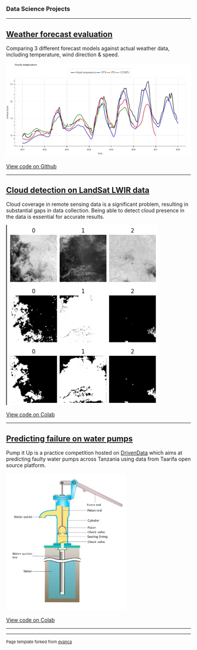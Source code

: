 ### Data Science Projects

---

## [Weather forecast evaluation](/weather_forecast_evaluation_report)

Comparing 3 different forecast models against actual weather data, including temperature, wind direction & speed.

<img src="images/temperature_actual_vs_forecast.jpg?raw=true"/>

[View code on Github](https://github.com/ElliDimo/weather_forecast_evaluation/tree/main)

---

## [Cloud detection on LandSat LWIR data](/sample_page) 

Cloud coverage in remote sensing data is a significant problem, resulting in substantial gaps in data collection. 
Being able to detect cloud presence in the data is essential for accurate results.

<img src="images/cloud_detection.jpg?raw=true"/>

[View code on Colab](https://colab.research.google.com/drive/1r0UqwHqao5ZtQj2nI5-pG8sWd-zNhkeQ)

---

## [Predicting failure on water pumps](/pdf/sample_presentation.pdf)

Pump it Up is a practice competition hosted on [DrivenData](https://www.drivendata.org/competitions/7/pump-it-up-data-mining-the-water-table/page/23/) 
which aims at predicting faulty water pumps across Tanzania using data from Taarifa open source platform.

<img src="images/water_pump.jpg?raw=true"/>

[View code on Colab](https://colab.research.google.com/drive/1bFk4JMhGPUOF2gwgHQ20zuOZW6GeDIcC#scrollTo=wobnORBNnc37)

---


[//]: # (## Operational Research)

[//]: # ()
[//]: # ([Employee Scheduling]&#40;/sample_page&#41;)

[//]: # ()
[//]: # (An employee shift allocation solution, according to provided capacity and given constraints. )

[//]: # ()
[//]: # ([View code on Github]&#40;https://colab.research.google.com/drive/1bFk4JMhGPUOF2gwgHQ20zuOZW6GeDIcC#scrollTo=wobnORBNnc37&#41;)

---
<p style="font-size:11px">Page template forked from <a href="https://github.com/evanca/quick-portfolio">evanca</a></p>
<!-- Remove above link if you don't want to attibute -->
